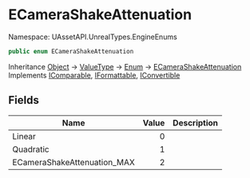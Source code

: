 # ECameraShakeAttenuation

Namespace: UAssetAPI.UnrealTypes.EngineEnums

```csharp
public enum ECameraShakeAttenuation
```

Inheritance [Object](https://docs.microsoft.com/en-us/dotnet/api/system.object) → [ValueType](https://docs.microsoft.com/en-us/dotnet/api/system.valuetype) → [Enum](https://docs.microsoft.com/en-us/dotnet/api/system.enum) → [ECameraShakeAttenuation](./uassetapi.unrealtypes.engineenums.ecamerashakeattenuation.md)<br>
Implements [IComparable](https://docs.microsoft.com/en-us/dotnet/api/system.icomparable), [IFormattable](https://docs.microsoft.com/en-us/dotnet/api/system.iformattable), [IConvertible](https://docs.microsoft.com/en-us/dotnet/api/system.iconvertible)

## Fields

| Name | Value | Description |
| --- | --: | --- |
| Linear | 0 |  |
| Quadratic | 1 |  |
| ECameraShakeAttenuation_MAX | 2 |  |
